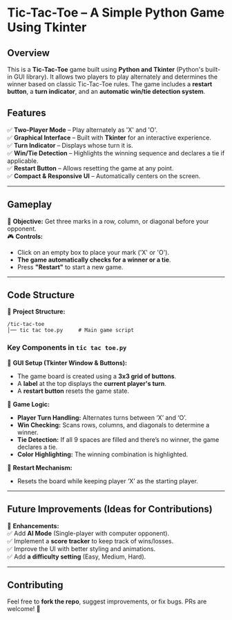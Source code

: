 # **Tic-Tac-Toe – A Simple Python Game Using Tkinter**  

## **Overview**  
This is a **Tic-Tac-Toe** game built using **Python and Tkinter** (Python's built-in GUI library). It allows two players to play alternately and determines the winner based on classic Tic-Tac-Toe rules. The game includes a **restart button**, a **turn indicator**, and an **automatic win/tie detection system**.  

## **Features**  
✅ **Two-Player Mode** – Play alternately as 'X' and 'O'.  
✅ **Graphical Interface** – Built with **Tkinter** for an interactive experience.  
✅ **Turn Indicator** – Displays whose turn it is.  
✅ **Win/Tie Detection** – Highlights the winning sequence and declares a tie if applicable.  
✅ **Restart Button** – Allows resetting the game at any point.  
✅ **Compact & Responsive UI** – Automatically centers on the screen.  

---

## **Gameplay**  
🎯 **Objective:** Get three marks in a row, column, or diagonal before your opponent.  
🎮 **Controls:**  
- Click on an empty box to place your mark ('X' or 'O').  
- **The game automatically checks for a winner or a tie**.  
- Press **"Restart"** to start a new game.  

---
## **Code Structure**  
📂 **Project Structure:**  
```
/tic-tac-toe
│── tic tac toe.py     # Main game script
```

### **Key Components in `tic tac toe.py`**
📌 **GUI Setup (Tkinter Window & Buttons):**  
- The game board is created using a **3x3 grid of buttons**.  
- A **label** at the top displays the **current player's turn**.  
- A **restart button** resets the game state.  

📌 **Game Logic:**  
- **Player Turn Handling:** Alternates turns between ‘X’ and ‘O’.  
- **Win Checking:** Scans rows, columns, and diagonals to determine a winner.  
- **Tie Detection:** If all 9 spaces are filled and there’s no winner, the game declares a tie.  
- **Color Highlighting:** The winning combination is highlighted.  

📌 **Restart Mechanism:**  
- Resets the board while keeping player ‘X’ as the starting player.  

---

## **Future Improvements (Ideas for Contributions)**
🚀 **Enhancements:**  
✅ Add **AI Mode** (Single-player with computer opponent).  
✅ Implement a **score tracker** to keep track of wins/losses.  
✅ Improve the UI with better styling and animations.  
✅ Add **a difficulty setting** (Easy, Medium, Hard).  

---

## **Contributing**  
Feel free to **fork the repo**, suggest improvements, or fix bugs. PRs are welcome! 🤝  
